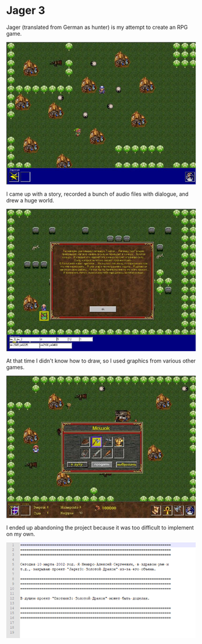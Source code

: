 # Jager 3

Jager (translated from German as hunter) is my attempt to create an RPG game.

![Jager 3](jager3_dev001.jpg)

I came up with a story, recorded a bunch of audio files with dialogue, and drew a huge world.

![Jager 3](jager3_dev003.jpg)

At that time I didn't know how to draw, so I used graphics from various other games.

![Jager 3](jager3_dev008.jpg)

I ended up abandoning the project because it was too difficult to implement on my own.

![Jager 3 - The end](jager3_end.png)
